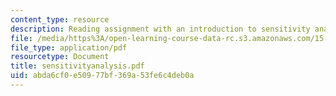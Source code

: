 ```yaml
---
content_type: resource
description: Reading assignment with an introduction to sensitivity analysis.
file: /media/https%3A/open-learning-course-data-rc.s3.amazonaws.com/15-988-system-dynamics-self-study-fall-1998-spring-1999/abda6cf0e50977bf369a53fe6c4deb0a_sensitivityanalysis.pdf
file_type: application/pdf
resourcetype: Document
title: sensitivityanalysis.pdf
uid: abda6cf0-e509-77bf-369a-53fe6c4deb0a
---
```

